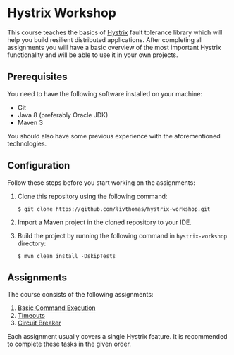# Hystrix Workshop

This course teaches the basics of [Hystrix](https://github.com/Netflix/Hystrix) fault tolerance library which will help you build resilient distributed applications.
After completing all assignments you will have a basic overview of the most important Hystrix functionality and will be able to use it in your own projects.

## Prerequisites

You need to have the following software installed on your machine:

* Git
* Java 8 (preferably Oracle JDK)
* Maven 3

You should also have some previous experience with the aforementioned technologies.

## Configuration

Follow these steps before you start working on the assignments:

1. Clone this repository using the following command:
    ```
    $ git clone https://github.com/livthomas/hystrix-workshop.git
    ```

2. Import a Maven project in the cloned repository to your IDE.
3. Build the project by running the following command in `hystrix-workshop` directory:
    ```
    $ mvn clean install -DskipTests
    ```

## Assignments

The course consists of the following assignments:

1. [Basic Command Execution](https://github.com/livthomas/hystrix-workshop/tree/master/01-command)
2. [Timeouts](https://github.com/livthomas/hystrix-workshop/tree/master/02-timeout)
2. [Circuit Breaker](https://github.com/livthomas/hystrix-workshop/tree/master/03-circuit-breaker)

Each assignment usually covers a single Hystrix feature.
It is recommended to complete these tasks in the given order.
